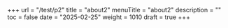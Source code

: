 +++
url = "/test/p2"
title = "about2"
menuTitle = "about2"
description = ""
toc = false
date = "2025-02-25"
weight = 1010
draft = true
+++
